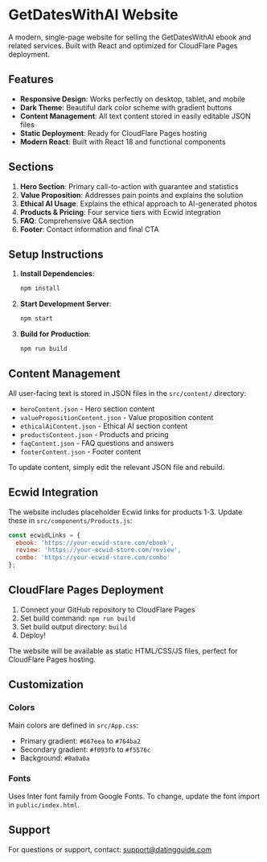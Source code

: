 # GetDatesWithAI Website

A modern, single-page website for selling the GetDatesWithAI ebook and related services. Built with React and optimized for CloudFlare Pages deployment.

## Features

- **Responsive Design**: Works perfectly on desktop, tablet, and mobile
- **Dark Theme**: Beautiful dark color scheme with gradient buttons
- **Content Management**: All text content stored in easily editable JSON files
- **Static Deployment**: Ready for CloudFlare Pages hosting
- **Modern React**: Built with React 18 and functional components

## Sections

1. **Hero Section**: Primary call-to-action with guarantee and statistics
2. **Value Proposition**: Addresses pain points and explains the solution
3. **Ethical AI Usage**: Explains the ethical approach to AI-generated photos
4. **Products & Pricing**: Four service tiers with Ecwid integration
5. **FAQ**: Comprehensive Q&A section
6. **Footer**: Contact information and final CTA

## Setup Instructions

1. **Install Dependencies**:
   ```bash
   npm install
   ```

2. **Start Development Server**:
   ```bash
   npm start
   ```

3. **Build for Production**:
   ```bash
   npm run build
   ```

## Content Management

All user-facing text is stored in JSON files in the `src/content/` directory:

- `heroContent.json` - Hero section content
- `valuePropositionContent.json` - Value proposition content
- `ethicalAiContent.json` - Ethical AI section content
- `productsContent.json` - Products and pricing
- `faqContent.json` - FAQ questions and answers
- `footerContent.json` - Footer content

To update content, simply edit the relevant JSON file and rebuild.

## Ecwid Integration

The website includes placeholder Ecwid links for products 1-3. Update these in `src/components/Products.js`:

```javascript
const ecwidLinks = {
  ebook: 'https://your-ecwid-store.com/ebook',
  review: 'https://your-ecwid-store.com/review',
  combo: 'https://your-ecwid-store.com/combo'
};
```

## CloudFlare Pages Deployment

1. Connect your GitHub repository to CloudFlare Pages
2. Set build command: `npm run build`
3. Set build output directory: `build`
4. Deploy!

The website will be available as static HTML/CSS/JS files, perfect for CloudFlare Pages hosting.

## Customization

### Colors
Main colors are defined in `src/App.css`:
- Primary gradient: `#667eea` to `#764ba2`
- Secondary gradient: `#f093fb` to `#f5576c`
- Background: `#0a0a0a`

### Fonts
Uses Inter font family from Google Fonts. To change, update the font import in `public/index.html`.

## Support

For questions or support, contact: support@datingguide.com
